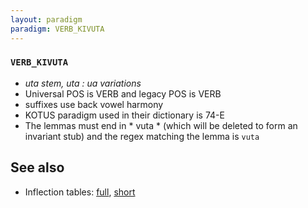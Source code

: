 ```yaml
---
layout: paradigm
paradigm: VERB_KIVUTA
---
```

### ` VERB_KIVUTA `

* _uta stem, uta : ua variations_
* Universal POS is VERB and legacy POS is VERB
* suffixes use back vowel harmony
* KOTUS paradigm used in their dictionary is 74-E
* The lemmas must end in * vuta * (which will be deleted to form an invariant stub) and the regex matching the lemma is ` vuta `

## See also

* Inflection tables: [full](gen/K/kivuta.html), [short](gen/K/kivuta_wikt.html)

